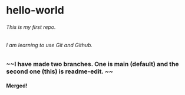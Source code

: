 # hello-world
###### This is my first repo. 
###### I am learning to use Git and Github. 
### ~~I have made two branches. One is main (default) and the second one (this) is readme-edit. ~~
#### Merged!
